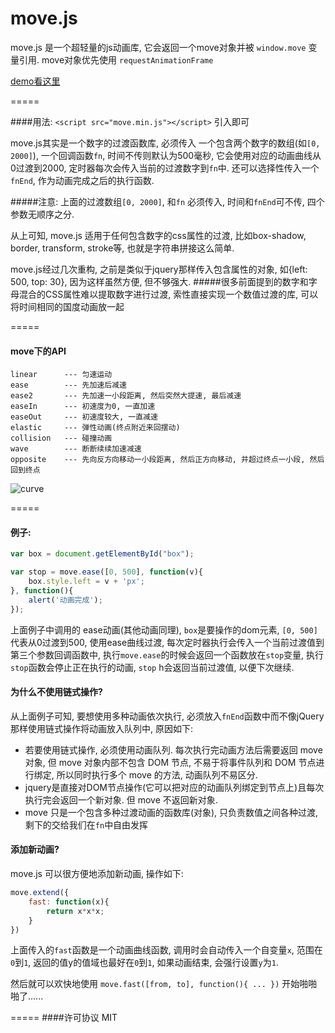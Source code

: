 # move.js

move.js 是一个超轻量的js动画库, 它会返回一个move对象并被 ```window.move``` 变量引用. move对象优先使用 ```requestAnimationFrame```

[demo看这里](https://flfwzgl.github.io/move/test/demo.html)


=====

####用法:
```<script src="move.min.js"></script>``` 引入即可

 move.js其实是一个数字的过渡函数库, 必须传入 一个包含两个数字的数组(如```[0, 2000]```), 一个回调函数```fn```, 时间不传则默认为500毫秒, 它会使用对应的动画曲线从0过渡到2000, 定时器每次会传入当前的过渡数字到```fn```中.  还可以选择性传入一个```fnEnd```, 作为动画完成之后的执行函数.

#####注意: 上面的过渡数组```[0, 2000]```, 和```fn``` 必须传入, 时间和```fnEnd```可不传, 四个参数无顺序之分.

从上可知, move.js 适用于任何包含数字的css属性的过渡, 比如box-shadow, border, transform, stroke等, 也就是字符串拼接这么简单.

move.js经过几次重构, 之前是类似于jquery那样传入包含属性的对象, 如{left: 500, top: 30}, 因为这样虽然方便, 但不够强大. 
#####很多前面提到的数字和字母混合的CSS属性难以提取数字进行过渡, 索性直接实现一个数值过渡的库, 可以将时间相同的国度动画放一起

=====
#### move下的API
	linear		--- 匀速运动
	ease 		--- 先加速后减速
	ease2 		--- 先加速一小段距离, 然后突然大提速, 最后减速
	easeIn 		--- 初速度为0, 一直加速
	easeOut 	--- 初速度较大, 一直减速
	elastic 	--- 弹性动画(终点附近来回摆动)
	collision 	--- 碰撞动画
	wave 		--- 断断续续加速减速
	opposite 	--- 先向反方向移动一小段距离, 然后正方向移动, 并超过终点一小段, 然后回到终点

![curve](img/curve.jpg)

=====
#### 例子:
```javascript
var box = document.getElementById("box");

var stop = move.ease([0, 500], function(v){
	box.style.left = v + 'px';
}, function(){
	alert('动画完成');
});
```
上面例子中调用的 ease动画(其他动画同理), ```box```是要操作的dom元素, ```[0, 500]```代表从0过渡到500, 使用ease曲线过渡, 每次定时器执行会传入一个当前过渡值到第三个参数回调函数中, 执行```move.ease```的时候会返回一个函数放在```stop```变量, 执行```stop```函数会停止正在执行的动画, ```stop``` h会返回当前过渡值, 以便下次继续.

#### 为什么不使用链式操作?
从上面例子可知, 要想使用多种动画依次执行, 必须放入```fnEnd```函数中而不像jQuery那样使用链式操作将动画放入队列中, 原因如下:

* 若要使用链式操作, 必须使用动画队列. 每次执行完动画方法后需要返回 move 对象, 但 move 对象内部不包含 DOM 节点, 不易于将事件队列和 DOM 节点进行绑定, 所以同时执行多个 move 的方法, 动画队列不易区分. 
* jquery是直接对DOM节点操作(它可以把对应的动画队列绑定到节点上)且每次执行完会返回一个新对象. 但 move 不返回新对象.
* move 只是一个包含多种过渡动画的函数库(对象), 只负责数值之间各种过渡, 剩下的交给我们在```fn```中自由发挥

#### 添加新动画?
move.js 可以很方便地添加新动画, 操作如下:
```javascript
move.extend({
	fast: function(x){
		return x*x*x;
	}
})
```
上面传入的```fast```函数是一个动画曲线函数, 调用时会自动传入一个自变量```x```, 范围在```0```到```1```, 返回的值y的值域也最好在```0```到```1```, 如果动画结束, 会强行设置```y```为```1```.

然后就可以欢快地使用 ```move.fast([from, to], function(){ ... })``` 开始啪啪啪了......

=====
####许可协议
MIT








